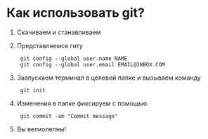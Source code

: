 # Как использовать git?
1. Скачиваем и станавливаем
2. Представляемся гиту 

        git config --global user.name NAME
        git config --global user.email EMAIL@INBOX.COM
2. Заапускаем терминал в целевой папке и вызываем команду 
        
        git init
3. Изменения в папке фиксируем с помощью 

        git commit -am "Commit message"

4. Вы велиолепны!